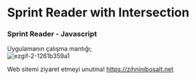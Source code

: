 # Sprint Reader with Intersection
### Sprint Reader - Javascript 

Uygulamanın çalışma mantığı;
<br>
![ezgif-2-1261b359a1](https://user-images.githubusercontent.com/81859164/192560063-02100a14-45f4-44fe-ad5b-feb7a696bd31.gif)

Web sitemi ziyaret etmeyi unutma!
https://zihninibosalt.net
